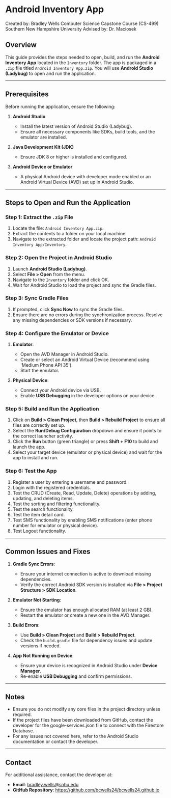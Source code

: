 # Android Inventory App
Created by: Bradley Wells 
Computer Science Capstone Course (CS-499)
Southern New Hampshire University
Advised by: Dr. Maciosek

## Overview
This guide provides the steps needed to open, build, and run the **Android Inventory App** located 
in the `Inventory` folder. The app is packaged in a `.zip` file titled `Android Inventory App.zip`. 
You will use **Android Studio (Ladybug)** to open and run the application.

---

## Prerequisites
Before running the application, ensure the following:

1. **Android Studio**
    - Install the latest version of Android Studio (Ladybug).
    - Ensure all necessary components like SDKs, build tools, and the emulator are installed.

2. **Java Development Kit (JDK)**
    - Ensure JDK 8 or higher is installed and configured.

3. **Android Device or Emulator**
    - A physical Android device with developer mode enabled or an Android Virtual Device (AVD) set up in Android Studio.

---

## Steps to Open and Run the Application

### Step 1: Extract the `.zip` File
1. Locate the file: `Android Inventory App.zip`.
2. Extract the contents to a folder on your local machine.
3. Navigate to the extracted folder and locate the project path:
   `Android Inventory App/Inventory`.

### Step 2: Open the Project in Android Studio
1. Launch **Android Studio (Ladybug)**.
2. Select **File > Open** from the menu.
3. Navigate to the `Inventory` folder and click OK.
4. Wait for Android Studio to load the project and sync the Gradle files.

### Step 3: Sync Gradle Files
1. If prompted, click **Sync Now** to sync the Gradle files.
2. Ensure there are no errors during the synchronization process. Resolve any missing dependencies or SDK versions if necessary.

### Step 4: Configure the Emulator or Device
1. **Emulator**:
    - Open the AVD Manager in Android Studio.
    - Create or select an Android Virtual Device (recommend using 'Medium Phone API 35').
    - Start the emulator.

2. **Physical Device**:
    - Connect your Android device via USB.
    - Enable **USB Debugging** in the developer options on your device.

### Step 5: Build and Run the Application
1. Click on **Build > Clean Project**, then **Build > Rebuild Project** to ensure all files are correctly set up.
2. Select the **Run/Debug Configuration** dropdown and ensure it points to the correct launcher activity.
3. Click the **Run** button (green triangle) or press **Shift + F10** to build and launch the app.
4. Select your target device (emulator or physical device) and wait for the app to install and run.

### Step 6: Test the App
1. Register a user by entering a username and password.
2. Login with the registered credentials.
3. Test the CRUD (Create, Read, Update, Delete) operations by adding, updating, and deleting items.
4. Test the sorting and filtering functionality.
5. Test the search functionality.
6. Test the item detail card.
7. Test SMS functionality by enabling SMS notifications (enter phone number for emulator or physical device).
8. Test Logout functionality.

---

## Common Issues and Fixes

1. **Gradle Sync Errors**:
    - Ensure your internet connection is active to download missing dependencies.
    - Verify the correct Android SDK version is installed via **File > Project Structure > SDK Location**.

2. **Emulator Not Starting**:
    - Ensure the emulator has enough allocated RAM (at least 2 GB).
    - Restart the emulator or create a new one in the AVD Manager.

3. **Build Errors**:
    - Use **Build > Clean Project** and **Build > Rebuild Project**.
    - Check the `build.gradle` file for dependency issues and update versions if needed.

4. **App Not Running on Device**:
    - Ensure your device is recognized in Android Studio under **Device Manager**.
    - Re-enable **USB Debugging** and confirm permissions.

---

## Notes
- Ensure you do not modify any core files in the project directory unless required.
- If the project files have been downloaded from GitHub, contact the developer for the google-services.json file to connect with the Firestore Database.
- For any issues not covered here, refer to the Android Studio documentation or contact the developer.

---

## Contact
For additional assistance, contact the developer at:
- **Email**: bradley.wells@snhu.edu
- **GitHub Repository**: https://github.com/bcwells24/bcwells24.github.io

